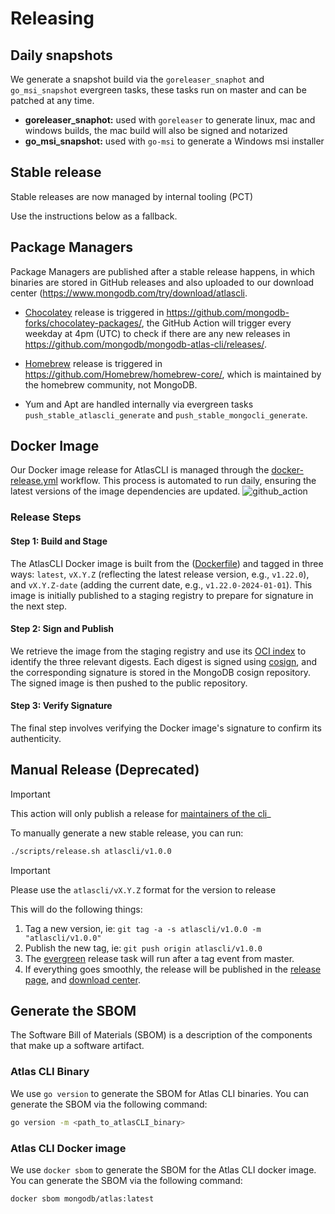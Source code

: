 # Releasing

## Daily snapshots

We generate a snapshot build via the `goreleaser_snaphot` and `go_msi_snapshot` evergreen tasks,
these tasks run on master and can be patched at any time.

- **goreleaser_snaphot:** used with `goreleaser` to generate linux, mac and windows builds, the mac build will also be signed and notarized
- **go_msi_snapshot:** used with `go-msi` to generate a Windows msi installer

## Stable release

Stable releases are now managed by internal tooling (PCT)

Use the instructions below as a fallback.

## Package Managers

Package Managers are published after a stable release happens, in which binaries are stored in 
GitHub releases and also uploaded to our download center (https://www.mongodb.com/try/download/atlascli.

* [Chocolatey](http://chocolatey.org) release is triggered in https://github.com/mongodb-forks/chocolatey-packages/, 
  the GitHub Action will trigger every weekday at 4pm (UTC) to check if there are any new releases 
  in https://github.com/mongodb/mongodb-atlas-cli/releases/.

* [Homebrew](http://brew.sh/) release is triggered in https://github.com/Homebrew/homebrew-core/, 
  which is maintained by the homebrew community, not MongoDB.

* Yum and Apt are handled internally via evergreen tasks `push_stable_atlascli_generate` and `push_stable_mongocli_generate`.

## Docker Image

Our Docker image release for AtlasCLI is managed through the [docker-release.yml](.github/workflows/docker-release.yml)  workflow. This process is automated to run daily, ensuring the latest versions of the image dependencies are updated.
![github_action](https://github.com/mongodb/mongodb-atlas-cli/assets/5663078/fd54ccda-7794-4139-af92-dbde0c278e78)

### Release Steps

#### Step 1: Build and Stage

The AtlasCLI Docker image is built from the ([Dockerfile](Dockerfile)) and tagged in three ways:
`latest`, `vX.Y.Z` (reflecting the latest release version, e.g., `v1.22.0`), and `vX.Y.Z-date` 
(adding the current date, e.g., `v1.22.0-2024-01-01`). 
This image is initially published to a staging registry to prepare for signature in the next step.

#### Step 2: Sign and Publish

We retrieve the image from the staging registry and use its [OCI index](https://github.com/opencontainers/image-spec/blob/main/image-index.md) to identify the three
relevant digests. Each digest is signed using [cosign](https://github.com/sigstore/cosign), and the corresponding signature is stored 
in the MongoDB cosign repository. The signed image is then pushed to the public repository.

#### Step 3: Verify Signature

The final step involves verifying the Docker image's signature to confirm its authenticity.

## Manual Release (Deprecated)

> [!IMPORTANT]  
> This action will only publish a release for [maintainers of the cli](https://github.com/orgs/mongodb/teams/mongocli)_

To manually generate a new stable release, you can run:

```bash
./scripts/release.sh atlascli/v1.0.0
```

> [!IMPORTANT]  
> Please use the `atlascli/vX.Y.Z` format for the version to release 

This will do the following things:

1. Tag a new version, ie: `git tag -a -s atlascli/v1.0.0 -m "atlascli/v1.0.0"`
2. Publish the new tag, ie: `git push origin atlascli/v1.0.0`
3. The [evergreen](build/ci/release.yml) release task will run after a tag event from master.
4. If everything goes smoothly, the release will be published in the
   [release page](https://github.com/mongodb/mongodb-atlas-cli/releases), and [download center](https://www.mongodb.com/try/download/atlascli).


## Generate the SBOM

The Software Bill of Materials (SBOM) is a description of the components that make up a software artifact.

### Atlas CLI Binary
We use `go version` to generate the SBOM for Atlas CLI binaries. You can generate the SBOM via the following command:
```bash
go version -m <path_to_atlasCLI_binary>
```

### Atlas CLI Docker image
We use `docker sbom` to generate the SBOM for the Atlas CLI docker image. You can generate the SBOM via the following command:
```bash
docker sbom mongodb/atlas:latest
```
